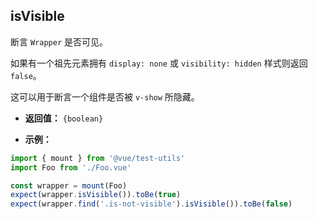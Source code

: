## isVisible

断言 `Wrapper` 是否可见。

如果有一个祖先元素拥有 `display: none` 或 `visibility: hidden` 样式则返回 `false`。

这可以用于断言一个组件是否被 `v-show` 所隐藏。

- **返回值：** `{boolean}`

- **示例：**

```js
import { mount } from '@vue/test-utils'
import Foo from './Foo.vue'

const wrapper = mount(Foo)
expect(wrapper.isVisible()).toBe(true)
expect(wrapper.find('.is-not-visible').isVisible()).toBe(false)
```
